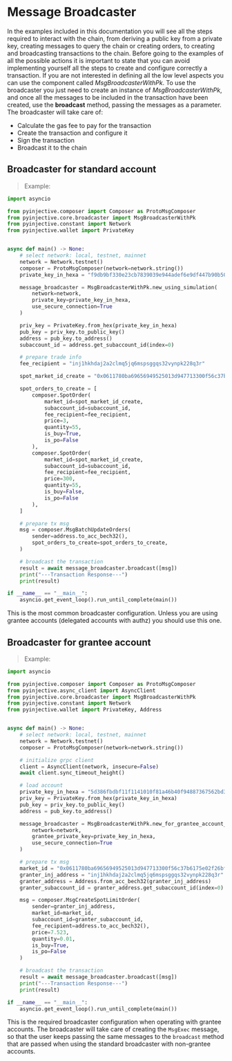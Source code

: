 # Message Broadcaster

In the examples included in this documentation you will see all the steps required to interact with the chain, from deriving a public key from a private key, creating messages to query the chain or creating orders, to creating and broadcasting transactions to the chain.
Before going to the examples of all the possible actions it is important to state that you can avoid implementing yourself all the steps to create and configure correctly a transaction. If you are not interested in defining all the low level aspects you can use the component called *MsgBroadcasterWithPk*.
To use the broadcaster you just need to create an instance of *MsgBroadcasterWithPk*, and once all the messages to be included in the transaction have been created, use the **broadcast** method, passing the messages as a parameter. The broadcaster will take care of:
- Calculate the gas fee to pay for the transaction
- Create the transaction and configure it
- Sign the transaction
- Broadcast it to the chain

## Broadcaster for standard account
> Example:

``` python
import asyncio

from pyinjective.composer import Composer as ProtoMsgComposer
from pyinjective.core.broadcaster import MsgBroadcasterWithPk
from pyinjective.constant import Network
from pyinjective.wallet import PrivateKey


async def main() -> None:
    # select network: local, testnet, mainnet
    network = Network.testnet()
    composer = ProtoMsgComposer(network=network.string())
    private_key_in_hexa = "f9db9bf330e23cb7839039e944adef6e9df447b90b503d5b4464c90bea9022f3"

    message_broadcaster = MsgBroadcasterWithPk.new_using_simulation(
        network=network,
        private_key=private_key_in_hexa,
        use_secure_connection=True
    )

    priv_key = PrivateKey.from_hex(private_key_in_hexa)
    pub_key = priv_key.to_public_key()
    address = pub_key.to_address()
    subaccount_id = address.get_subaccount_id(index=0)

    # prepare trade info
    fee_recipient = "inj1hkhdaj2a2clmq5jq6mspsggqs32vynpk228q3r"

    spot_market_id_create = "0x0611780ba69656949525013d947713300f56c37b6175e02f26bffa495c3208fe"

    spot_orders_to_create = [
        composer.SpotOrder(
            market_id=spot_market_id_create,
            subaccount_id=subaccount_id,
            fee_recipient=fee_recipient,
            price=3,
            quantity=55,
            is_buy=True,
            is_po=False
        ),
        composer.SpotOrder(
            market_id=spot_market_id_create,
            subaccount_id=subaccount_id,
            fee_recipient=fee_recipient,
            price=300,
            quantity=55,
            is_buy=False,
            is_po=False
        ),
    ]

    # prepare tx msg
    msg = composer.MsgBatchUpdateOrders(
        sender=address.to_acc_bech32(),
        spot_orders_to_create=spot_orders_to_create,
    )

    # broadcast the transaction
    result = await message_broadcaster.broadcast([msg])
    print("---Transaction Response---")
    print(result)

if __name__ == "__main__":
    asyncio.get_event_loop().run_until_complete(main())

```

This is the most common broadcaster configuration. Unless you are using grantee accounts (delegated accounts with authz) you should use this one.

## Broadcaster for grantee account
> Example:

``` python
import asyncio

from pyinjective.composer import Composer as ProtoMsgComposer
from pyinjective.async_client import AsyncClient
from pyinjective.core.broadcaster import MsgBroadcasterWithPk
from pyinjective.constant import Network
from pyinjective.wallet import PrivateKey, Address


async def main() -> None:
    # select network: local, testnet, mainnet
    network = Network.testnet()
    composer = ProtoMsgComposer(network=network.string())

    # initialize grpc client
    client = AsyncClient(network, insecure=False)
    await client.sync_timeout_height()

    # load account
    private_key_in_hexa = "5d386fbdbf11f1141010f81a46b40f94887367562bd33b452bbaa6ce1cd1381e"
    priv_key = PrivateKey.from_hex(private_key_in_hexa)
    pub_key = priv_key.to_public_key()
    address = pub_key.to_address()

    message_broadcaster = MsgBroadcasterWithPk.new_for_grantee_account_using_simulation(
        network=network,
        grantee_private_key=private_key_in_hexa,
        use_secure_connection=True
    )

    # prepare tx msg
    market_id = "0x0611780ba69656949525013d947713300f56c37b6175e02f26bffa495c3208fe"
    granter_inj_address = "inj1hkhdaj2a2clmq5jq6mspsggqs32vynpk228q3r"
    granter_address = Address.from_acc_bech32(granter_inj_address)
    granter_subaccount_id = granter_address.get_subaccount_id(index=0)

    msg = composer.MsgCreateSpotLimitOrder(
        sender=granter_inj_address,
        market_id=market_id,
        subaccount_id=granter_subaccount_id,
        fee_recipient=address.to_acc_bech32(),
        price=7.523,
        quantity=0.01,
        is_buy=True,
        is_po=False
    )

    # broadcast the transaction
    result = await message_broadcaster.broadcast([msg])
    print("---Transaction Response---")
    print(result)

if __name__ == "__main__":
    asyncio.get_event_loop().run_until_complete(main())

```

This is the required broadcaster configuration when operating with grantee accounts. The broadcaster will take care of creating the `MsgExec` message, so that the user keeps passing the same messages to the `broadcast` method that are passed when using the standard broadcaster with non-grantee accounts.